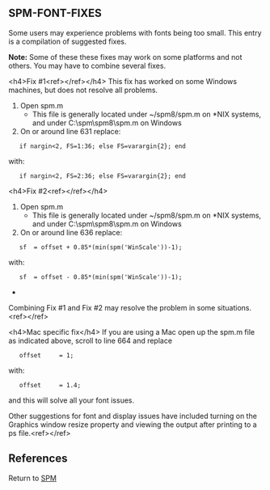 ## SPM-FONT-FIXES

Some users may experience problems with fonts being too small. This
entry is a compilation of suggested fixes.

**Note:** Some of these these fixes may work on some platforms and not
others. You may have to combine several fixes.

\<h4\>Fix \#1\<ref\>\</ref\>\</h4\> This fix has worked on some Windows
machines, but does not resolve all problems.

1.  Open spm.m
    - This file is generally located under ~/spm8/spm.m on \*NIX
      systems, and under C:\spm\spm8\spm.m on Windows
2.  On or around line 631 replace:

`   if nargin<2, FS=1:36; else FS=varargin{2}; end`

with:

`   if nargin<2, FS=2:36; else FS=varargin{2}; end`

\<h4\>Fix \#2\<ref\>\</ref\>\</h4\>

1.  Open spm.m
    - This file is generally located under ~/spm8/spm.m on \*NIX
      systems, and under C:\spm\spm8\spm.m on Windows
2.  On or around line 636 replace:

`   sf  = offset + 0.85*(min(spm('WinScale'))-1);`

with:

`   sf  = offset - 0.85*(min(spm('WinScale'))-1);`

- 

Combining Fix \#1 and Fix \#2 may resolve the problem in some
situations.\<ref\>\</ref\>

\<h4\>Mac specific fix\</h4\> If you are using a Mac open up the spm.m
file as indicated above, scroll to line 664 and replace

`   offset     = 1;`

with:

`   offset     = 1.4;`

and this will solve all your font issues.

Other suggestions for font and display issues have included turning on
the Graphics window resize property and viewing the output after
printing to a ps file.\<ref\>\</ref\>

## References

Return to [SPM](SPM "wikilink")
